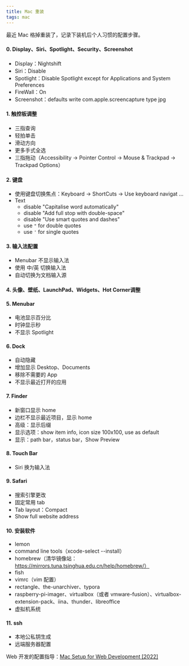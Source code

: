```yaml
---
title: Mac 重装
tags: mac
---
```


最近 Mac 格掉重装了，记录下装机后个人习惯的配置步骤。



#### 0. Display、Siri、Spotlight、Security、Screenshot

- Display：Nightshift
- Siri：Disable
- Spotlight：Disable Spotlight except for Applications and System Preferences
- FireWall：On
- Screenshot：defaults write com.apple.screencapture type jpg

#### 1. 触控板调整

- 三指查询
- 轻拍单击
- 滑动方向
- 更多手式全选
- 三指拖动（Accessibility -> Pointer Control -> Mouse & Trackpad -> Trackpad Options）

#### 2. 键盘

- 使用键盘切换焦点：Keyboard -> ShortCuts -> Use keyboard navigat ... 
- Text
  - disable "Capitalise word automatically"
  - disable "Add full stop with double-space"
  - disable "Use smart quotes and dashes"
  - use `"` for double quotes
  - use `'` for single quotes

#### 3. 输入法配置

- Menubar 不显示输入法
- 使用 中/英 切换输入法
- 自动切换为文档输入源

#### 4. 头像、壁纸、LaunchPad、Widgets、Hot Corner调整

#### 5. Menubar

- 电池显示百分比
- 时钟显示秒
- 不显示 Spotlight

#### 6. Dock

- 自动隐藏
- 增加显示 Desktop、Documents
- 移除不需要的 App
- 不显示最近打开的应用

#### 7. Finder

- 新窗口显示 home
- 边栏不显示最近项目，显示 home
- 高级：显示后缀
- 显示选项：show item info, icon size 100x100, use as default 
- 显示：path bar，status bar，Show Preview

#### 8. Touch Bar

- Siri 换为输入法

#### 9. Safari

- 搜索引擎更改
- 固定常用 tab
- Tab layout：Compact
- Show full website address

#### 10. 安装软件

- lemon
- command line tools（xcode-select --install）
- homebrew（清华镜像站：https://mirrors.tuna.tsinghua.edu.cn/help/homebrew/）
- fish
- vimrc（vim 配置）
- rectangle、the-unarchiver、typora
- raspberry-pi-imager、virtualbox（或者 vmware-fusion）、virtualbox-extension-pack、iina、thunder、libreoffice
- 虚拟机系统

#### 11. ssh

- 本地公私钥生成
- 远端服务器配置



Web 开发的配置指导：[Mac Setup for Web Development [2022]](https://www.robinwieruch.de/mac-setup-web-development/)
